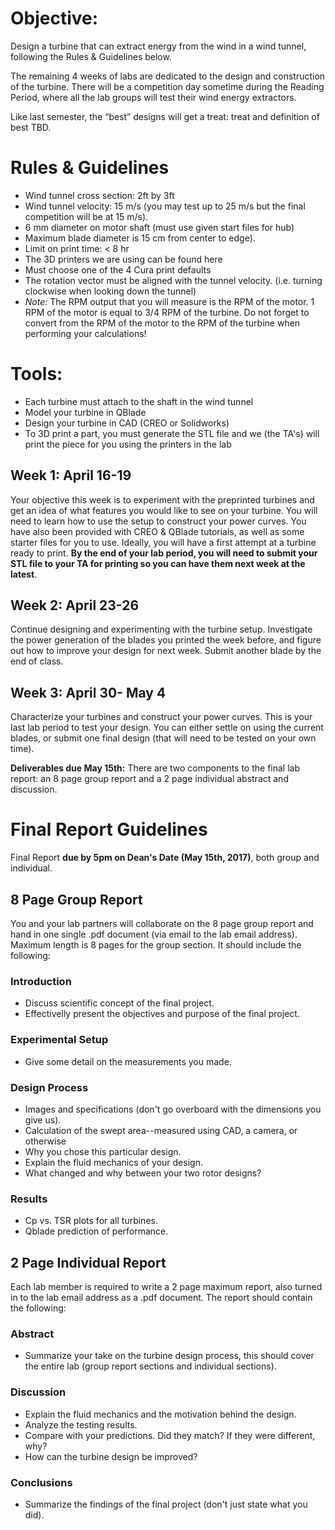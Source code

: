 # Objective:
Design a turbine that can extract energy from the wind in a wind tunnel, following the Rules & Guidelines below.   

The remaining 4 weeks of labs are dedicated to the design and construction of the turbine. There will be a competition day sometime during the Reading Period, where all the lab groups will test their wind energy extractors.   

Like last semester, the “best” designs will get a treat: treat and definition of best TBD. 
# Rules & Guidelines  

-	Wind tunnel cross section: 2ft by 3ft  
-	Wind tunnel velocity: 15 m/s (you may test up to 25 m/s but the final competition will be at 15 m/s).  
-	6 mm diameter on motor shaft (must use given start files for hub)  
-	Maximum blade diameter is 15 cm from center to edge).    
-	Limit on print time: < 8 hr  
-	The 3D printers we are using can be found here   
-	Must choose one of the 4 Cura print defaults  
-	The rotation vector must be aligned with the tunnel velocity. (i.e. turning clockwise when looking down the tunnel)  
-	*Note:* The RPM output that you will measure is the RPM of the motor. 1 RPM of the motor is equal to 3/4 RPM of the turbine. Do not forget to convert from the RPM of the motor to the RPM of the turbine when performing your calculations!

# Tools:
-	Each turbine must attach to the shaft in the wind tunnel   
-	Model your turbine in QBlade  
-	Design your turbine in CAD (CREO or Solidworks)  
-	To 3D print a part, you must generate the STL file and we (the TA's) will print the piece for you using the printers in the lab   

## Week 1: April 16-19  
Your objective this week is to experiment with the preprinted turbines and get an idea of what features you would like to see on your turbine. You will need to learn how to use the setup to construct your power curves. You have also been provided with CREO & QBlade tutorials, as well as some starter files for you to use. Ideally, you will have a first attempt at a turbine ready to print. **By the end of your lab period, you will need to submit your STL file to your TA for printing so you can have them next week at the latest**.
## Week 2: April 23-26  
Continue designing and experimenting with the turbine setup. Investigate the power generation of the blades you printed the week before, and figure out how to improve your design for next week. Submit another blade by the end of class.
## Week 3: April 30- May 4   
Characterize your turbines and construct your power curves. This is your last lab period to test your design. You can either settle on using the current blades, or submit one final design (that will need to be tested on your own time).

**Deliverables due May 15th:** There are two components to the final lab report: an 8 page group report and a 2 page individual abstract and discussion.

# Final Report Guidelines
Final Report **due by 5pm on Dean's Date (May 15th, 2017)**, both group and individual.

## 8 Page Group Report
You and your lab partners will collaborate on the 8 page group report and hand in one single .pdf document (via email to the lab email address). Maximum length is 8 pages for the group section. It should include the following:

### Introduction
- Discuss scientific concept of the final project.
- Effectivelly present the objectives and purpose of the final project.

### Experimental Setup
- Give some detail on the measurements you made.

### Design Process
- Images and specifications (don't go overboard with the dimensions you give us).
- Calculation of the swept area--measured using CAD, a camera, or otherwise
- Why you chose this particular design.
- Explain the fluid mechanics of your design.
- What changed and why between your two rotor designs?

### Results
- Cp vs. TSR plots for all turbines.
- Qblade prediction of performance.

## 2 Page Individual Report
Each lab member is required to write a 2 page maximum report, also turned in to the lab email address as a .pdf document. The report should contain the following:

### Abstract
- Summarize your take on the turbine design process, this should cover the entire lab (group report sections and individual sections).

### Discussion
- Explain the fluid mechanics and the motivation behind the design.
- Analyze the testing results.
- Compare with your predictions. Did they match? If they were different, why?
- How can the turbine design be improved?

### Conclusions
- Summarize the findings of the final project (don't just state what you did).